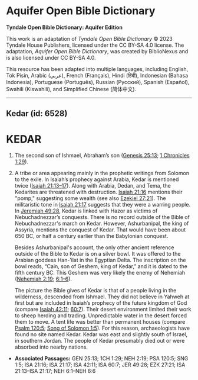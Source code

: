 # Aquifer Open Bible Dictionary

**Tyndale Open Bible Dictionary: Aquifer Edition**

This work is an adaptation of *Tyndale Open Bible Dictionary* © 2023 Tyndale House Publishers, licensed under the CC BY\-SA 4\.0 license. The adaptation, *Aquifer Open Bible Dictionary*, was created by BiblioNexus and is also licensed under CC BY\-SA 4\.0\.

This resource has been adapted into multiple languages, including English, Tok Pisin, Arabic (عربي), French (Français), Hindi (हिंदी), Indonesian (Bahasa Indonesia), Portuguese (Português), Russian (Русский), Spanish (Español), Swahili (Kiswahili), and Simplified Chinese (简体中文).



--------------------------------

## Kedar (id: 6528)

KEDAR
=====

1. The second son of Ishmael, Abraham’s son ([Genesis 25:13](https://ref.ly/Gen25:13); [1 Chronicles 1:29](https://ref.ly/1Chr1:29)).
2. A tribe or area appearing mainly in the prophetic writings from Solomon to the exile. In Isaiah’s prophecy against Arabia, Kedar is mentioned twice ([Isaiah 21:13–17](https://ref.ly/Isa21:13-Isa21:17)). Along with Arabia, Dedan, and Tema, the Kedarites are threatened with destruction. [Isaiah 21:16](https://ref.ly/Isa21:16) mentions their "pomp," suggesting some wealth (see also [Ezekiel 27:21](https://ref.ly/Ezek27:21)). The militaristic tone in [Isaiah 21:17](https://ref.ly/Isa21:17) suggests that they were a warring people. In [Jeremiah 49:28](https://ref.ly/Jer49:28), Kedar is linked with Hazor as victims of Nebuchadnezzar’s conquests. There is no record outside of the Bible of Nebuchadnezzar's march on Kedar. However, Ashurbanipal, the king of Assyria, mentions the conquest of Kedar. That would have been about 650 BC, or half a century earlier than the Babylonian conquest.

    Besides Ashurbanipal's account, the only other ancient reference outside of the Bible to Kedar is on a silver bowl. It was offered to the Arabian goddess Han\-’ilat in the Egyptian Delta. The inscription on the bowl reads, “Cain, son of Geshem, king of Kedar,” and it is dated to the fifth century BC. This Geshem was very likely the enemy of Nehemiah ([Nehemiah 2:19](https://ref.ly/Neh2:19); [6:1–6](https://ref.ly/Neh6:1-Neh6:6)).

    The picture the Bible gives of Kedar is that of a people living in the wilderness, descended from Ishmael. They did not believe in Yahweh at first but are included in Isaiah’s prophecy of the future kingdom of God (compare [Isaiah 42:11](https://ref.ly/Isa42:11); [60:7](https://ref.ly/Isa60:7)). Their desert environment limited their work to sheep herding and trading. Unpredictable water in the desert forced them to move. A tent life was better than permanent houses (compare [Psalm 120:5](https://ref.ly/Ps120:5); [Song of Solomon 1:5](https://ref.ly/Song1:5)). For this reason, archaeologists have found no site named Kedar. Kedar was east and slightly south of Israel, in southern Jordan. The people of Kedar presumably died out or were absorbed into nearby nations.

* **Associated Passages:** GEN 25:13; 1CH 1:29; NEH 2:19; PSA 120:5; SNG 1:5; ISA 21:16; ISA 21:17; ISA 42:11; ISA 60:7; JER 49:28; EZK 27:21; ISA 21:13–ISA 21:17; NEH 6:1–NEH 6:6

